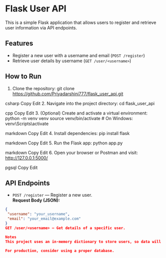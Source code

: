 # Flask User API

This is a simple Flask application that allows users to register and retrieve user information via API endpoints.

## Features

- Register a new user with a username and email (`POST /register`)
- Retrieve user details by username (`GET /user/<username>`)

## How to Run

1. Clone the repository:
git clone https://github.com/Priyadarshini777/flask_user_api.git

csharp
Copy
Edit
2. Navigate into the project directory:
cd flask_user_api

cpp
Copy
Edit
3. (Optional) Create and activate a virtual environment:
python -m venv venv
source venv/bin/activate # On Windows: venv\Scripts\activate

markdown
Copy
Edit
4. Install dependencies:
pip install flask

markdown
Copy
Edit
5. Run the Flask app:
python app.py

markdown
Copy
Edit
6. Open your browser or Postman and visit:
http://127.0.0.1:5000/

pgsql
Copy
Edit

## API Endpoints

- `POST /register` — Register a new user.  
**Request Body (JSON):**  
```json
{
 "username": "your_username",
 "email": "your_email@example.com"
}
GET /user/<username> — Get details of a specific user.

Notes
This project uses an in-memory dictionary to store users, so data will be lost when the app stops.

For production, consider using a proper database.
